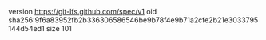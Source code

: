 version https://git-lfs.github.com/spec/v1
oid sha256:9f6a83952fb2b336306586546be9b78f4e9b71a2cfe2b21e3033795144d54ed1
size 101
